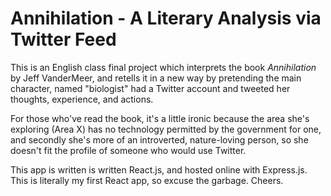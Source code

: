 # Annihilation - A Literary Analysis via Twitter Feed

This is an English class final project which interprets the book *Annihilation* by Jeff VanderMeer, and retells it in a new way by pretending the main character, named "biologist" had a Twitter account and tweeted her thoughts, experience, and actions.

For those who've read the book, it's a little ironic because the area she's exploring (Area X) has no technology permitted by the government for one, and secondly she's more of an introverted, nature-loving person, so she doesn't fit the profile of someone who would use Twitter.

This app is written is written React.js, and hosted online with Express.js. This is literally my first React app, so excuse the garbage. Cheers.